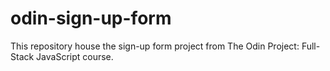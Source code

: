 # odin-sign-up-form
This repository house the sign-up form project from The Odin Project: Full-Stack JavaScript course.
